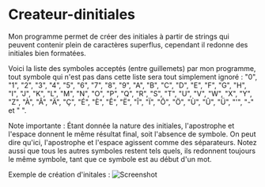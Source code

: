 # Createur-dinitiales
Mon programme permet de créer des initiales à partir de strings qui peuvent contenir plein de caractères superflus, cependant il redonne des initiales bien formatées.

Voici la liste des symboles acceptés (entre guillemets) par mon programme, tout symbole qui n'est pas dans cette liste sera tout simplement ignoré :
"0", "1", "2", "3", "4", "5", "6", "7", "8", "9", "A", "B", "C", "D", "E", "F", "G", "H", "I", "J", "K", "L", "M", "N", "O", "P", "Q", "R", "S", "T", "U", "V", "W", "X", "Y", "Z", "À", "Â", "Ä", "Ç", "É", "È", "Ê", "Ë", "Î", "Ï", "Ô", "Ö", "Ù", "Û", "Ü", "'", "-" et " ".

Note importante :
Étant donnée la nature des initiales, l'apostrophe et l'espace donnent le même résultat final, soit l'absence de symbole. On peut dire qu'ici, l'apostrophe et l'espace agissent comme des séparateurs. Notez aussi que tous les autres symboles restent tels quels, ils redonnent toujours le même symbole, tant que ce symbole est au début d'un mot.

Exemple de création d'initales :
![Screenshot](https://github.com/TheRealDAZL/Createur-dinitiales/assets/116024728/a3b04cbc-18d3-447f-91fd-74c2c8a35a76)
